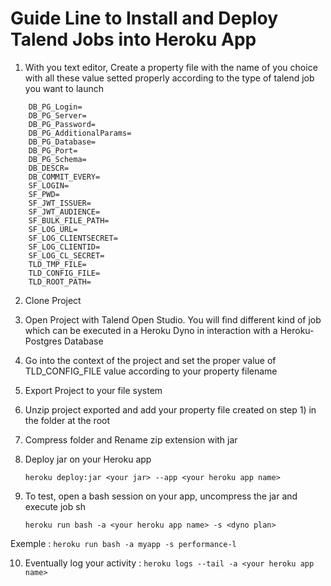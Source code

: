 # Guide Line to Install and Deploy Talend Jobs into Heroku App

1) With you text editor, Create a property file with the name of you choice with all these value setted properly according to the type of talend job you want to launch
```
	DB_PG_Login=
	DB_PG_Server=
	DB_PG_Password=
	DB_PG_AdditionalParams=
	DB_PG_Database=
	DB_PG_Port=
	DB_PG_Schema=
	DB_DESCR=
	DB_COMMIT_EVERY=
	SF_LOGIN=
	SF_PWD=
	SF_JWT_ISSUER=
	SF_JWT_AUDIENCE=
	SF_BULK_FILE_PATH=
	SF_LOG_URL=
	SF_LOG_CLIENTSECRET=
	SF_LOG_CLIENTID=
	SF_LOG_CL_SECRET=
	TLD_TMP_FILE=
	TLD_CONFIG_FILE=
	TLD_ROOT_PATH=
```

2) Clone Project

3) Open Project with Talend Open Studio. You will find different kind of job which can be executed in a Heroku Dyno in interaction with a Heroku-Postgres Database

4) Go into the context of the project and set the proper value of TLD_CONFIG_FILE value according to your property filename

5) Export Project to your file system

6) Unzip project exported and add your property file created on step 1) in the folder at the root

7) Compress folder and Rename zip extension with jar

8) Deploy jar on your Heroku app
	```
	heroku deploy:jar <your jar> --app <your heroku app name>
	```
9) To test, open a bash session on your app, uncompress the jar	and execute job sh
	```
	heroku run bash -a <your heroku app name> -s <dyno plan>
	```
Exemple : 
		```
		heroku run bash -a myapp -s performance-l
		```

10) Eventually log your activity : 
		```
		heroku logs --tail -a <your heroku app name>
		```